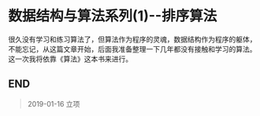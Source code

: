 # 数据结构与算法系列(1)--排序算法

很久没有学习和练习算法了，但算法作为程序的灵魂，数据结构作为程序的躯体，不能忘记，从这篇文章开始，后面我准备整理一下几年都没有接触和学习的算法。这一次我将依靠《算法》这本书来进行。

## END

>   2019-01-16  立项